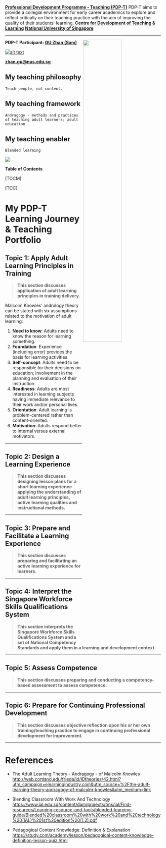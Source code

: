 
**[Professional Development Programme - Teaching (PDP-T)]("http://www.cdtl.nus.edu.sg/pdp/" "PDP-T")** 
PDP-T aims to provide a collegial environment for early career academics to explore and reflect critically on their teaching practice with the aim of improving the quality of their students' learning.
**[Centre for Development of Teaching & Learning]("http://www.cdtl.nus.edu.sg/" "CDTL")** 
**[National University of Singapore]("http://nus.edu.sg/" "NUS")** 

---
<img align="right" src='http://www.aisp.sg/images/APP/ISS.jpg' width=50%>

**PDP-T Participant: [GU Zhan (Sam)](https://www.iss.nus.edu.sg/about-us/staff/detail/201/GU%20Zhan "GU Zhan (Sam)")**

[![alt text](https://www.iss.nus.edu.sg/images/default-source/About-Us/7.6.1-teaching-staff/sam-website.tmb-.png "Let's check Sam' profile page")](https://www.iss.nus.edu.sg/about-us/staff/detail/201/GU%20Zhan)

**zhan.gu@nus.edu.sg**


## My teaching philosophy
`Teach people, not content.`
## My teaching framework
`Andragogy - methods and practices of teaching adult learners; adult education`
## My teaching enabler
`Blended learning`


[![](https://cdn.elearningindustry.com/wp-content/uploads/2013/05/adult-learning-theory-andragogy.jpg)](https://elearningindustry.com/the-adult-learning-theory-andragogy-of-malcolm-knowles "The adult learning theory andragogy of Malcolm Knowles")


**Table of Contents**

[TOCM]

[TOC]

# My PDP-T Learning Journey & Teaching Portfolio

## Topic 1: Apply Adult Learning Principles in Training
> **This section  discusses application of adult learning principles in training delivery.**

Malcolm Knowles' andrology theory can be stated with six assumptions related to the motivation of adult learning:
1. **Need to know**: Adults need to know the reason for learning something.
2. **Foundation**: Experience (including error) provides the basis for learning activities.
3. **Self-concept**: Adults need to be responsible for their decisions on education; involvement in the planning and evaluation of their instruction.
4. **Readiness**: Adults are most interested in learning subjects having immediate relevance to their work and/or personal lives.
5. **Orientation**: Adult learning is problem-centered rather than content-oriented.
6. **Motivation**: Adults respond better to internal versus external motivators.


---
## Topic 2: Design a Learning Experience
> **This section discusses designing lesson plans for a short learning experience applying the understanding of adult learning principles, active learning qualities and instructional methods.**

---
## Topic 3: Prepare and Facilitate a Learning Experience
> **This section discusses preparing and facilitating an active learning experience for learners.**

---
## Topic 4: Interpret the Singapore Workforce Skills Qualifications System
> **This section interprets the Singapore Workforce Skills Qualifications System and a set of National Competency Standards and apply them in a learning and development context.**

---
## Topic 5: Assess Competence
> **This section discusses preparing and conducting a competency-based assessment to assess competence.**

---
## Topic 6: Prepare for Continuing Professional Development
> **This section discusses objective reflection upon his or her own training/teaching practice to engage in continuing professional development for improvement.**

---
# References

- The Adult Learning Theory - Andragogy - of Malcolm Knowles
http://web.cortland.edu/frieda/id/IDtheories/42.html?utm_campaign=elearningindustry.com&utm_source=%2Fthe-adult-learning-theory-andragogy-of-malcolm-knowles&utm_medium=link


- Blending Classroom With Work And Technology
https://www.ial.edu.sg/content/dam/projects/tms/ial/Find-resources/Learning-resource-and-tools/blended-learning-guide/Blended%20classroom%20with%20work%20and%20technology%20(IAL)%201st%20edition%20(1.2).pdf

- Pedagogical Content Knowledge: Definition & Explanation
https://study.com/academy/lesson/pedagogical-content-knowledge-definition-lesson-quiz.html

